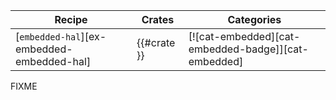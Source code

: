 | Recipe | Crates | Categories |
|--------|--------|------------|
| [`embedded-hal`][ex-embedded-embedded-hal] | {{#crate }} | [![cat-embedded][cat-embedded-badge]][cat-embedded] |

<div class="hidden">
FIXME
</div>
